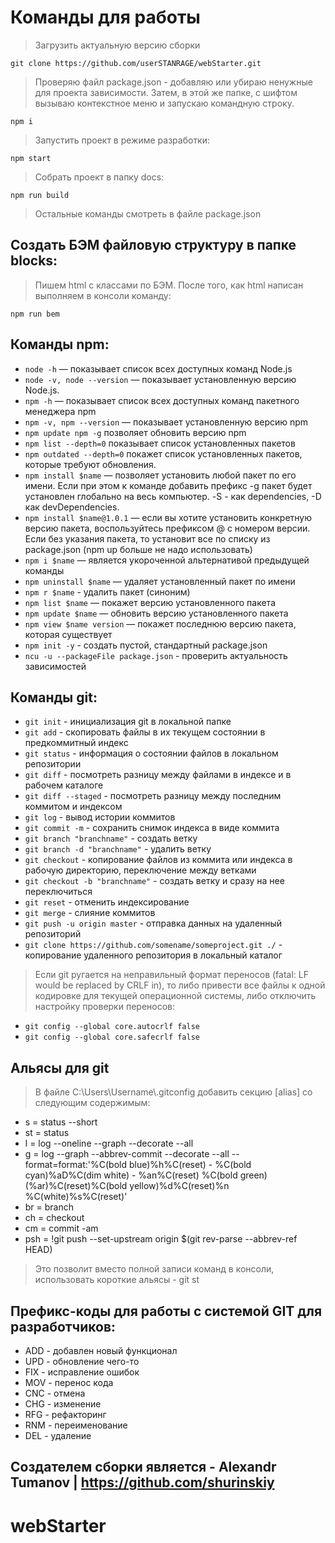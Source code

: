 # Команды для работы

> Загрузить актуальную версию сборки

`git clone https://github.com/userSTANRAGE/webStarter.git`

> Проверяю файл package.json - добавляю или убираю ненужные для проекта зависимости. Затем, в этой же папке, с шифтом вызываю контекстное меню и запускаю командную строку.

`npm i`

> Запустить проект в режиме разработки:

`npm start`

> Собрать проект в папку docs:

`npm run build`

> Остальные команды смотреть в файле package.json

## Создать БЭМ файловую структуру в папке blocks:
> Пишем html с классами по БЭМ. После того, как html написан выполняем в консоли команду:

`npm run bem`

## Команды npm:
- `node -h` — показывает список всех доступных команд Node.js
- `node -v, node --version` — показывает установленную версию Node.js.
- `npm -h` — показывает список всех доступных команд пакетного менеджера npm
- `npm -v, npm --version` — показывает установленную версию npm
- `npm update npm -g` позволяет обновить версию npm
- `npm list --depth=0` показывает список установленных пакетов
- `npm outdated --depth=0` покажет список установленных пакетов, которые требуют обновления.
- `npm install $name` — позволяет установить любой пакет по его имени. Если при этом к команде добавить префикс -g пакет будет установлен глобально на весь компьютер. -S - как dependencies, -D как devDependencies. 
- `npm install $name@1.0.1` — если вы хотите установить конкретную версию пакета, воспользуйтесь префиксом @ с номером версии. Если без указания пакета, то установит все по списку из package.json (npm up больше не надо использовать)
- `npm i $name` — является укороченной альтернативой предыдущей команды
- `npm uninstall $name` — удаляет установленный пакет по имени
- `npm r $name` - удалить пакет (синоним)
- `npm list $name` — покажет версию установленного пакета
- `npm update $name` — обновить версию установленного пакета
- `npm view $name version` — покажет последнюю версию пакета, которая существует
- `npm init -y` - создать пустой, стандартный package.json
- `ncu -u --packageFile package.json` - проверить актуальность зависимостей

## Команды git:
- `git init` - инициализация git в локальной папке
- `git add` - скопировать файлы в их текущем состоянии в предкоммитный индекс
- `git status` - информация о состоянии файлов в локальном репозитории
- `git diff` - посмотреть разницу между файлами в индексе и в рабочем каталоге
- `git diff --staged` - посмотреть разницу между последним коммитом и индексом
- `git log` - вывод истории коммитов
- `git commit -m` - сохранить снимок индекса в виде коммита
- `git branch "branchname"` - создать ветку
- `git branch -d "branchname"` - удалить ветку
- `git checkout` - копирование файлов из коммита или индекса в рабочую директорию, переключение между ветками
- `git checkout -b "branchname"` - создать ветку и сразу на нее переключиться
- `git reset` - отменить индексирование
- `git merge` - слияние коммитов
- `git push -u origin master` - отправка данных на удаленный репозиторий
- `git clone https://github.com/somename/someproject.git ./` - копирование удаленного репозитория в локальный каталог

> Если git ругается на неправильный формат переносов (fatal: LF would be replaced by CRLF in), то либо привести все файлы к одной кодировке для текущей операционной системы, либо отключить настройку проверки переносов:

- `git config --global core.autocrlf false`
- `git config --global core.safecrlf false`


## Альясы для git
> В файле C:\Users\Username\\.gitconfig добавить секцию [alias] со следующим содержимым:

*	s = status --short
*	st = status
*	l = log --oneline --graph --decorate --all
*	g = log --graph --abbrev-commit --decorate --all --format=format:'%C(bold blue)%h%C(reset) - %C(bold cyan)%aD%C(dim white) - %an%C(reset) %C(bold green)(%ar)%C(reset)%C(bold yellow)%d%C(reset)%n %C(white)%s%C(reset)'
*	br = branch
*	ch = checkout
*	cm = commit -am
*	psh = !git push --set-upstream origin $(git rev-parse --abbrev-ref HEAD)

> Это позволит вместо полной записи команд в консоли, использовать короткие альясы - git st

## Префикс-коды для работы с системой GIT для разработчиков:
* ADD - добавлен новый функционал
* UPD - обновление чего-то
* FIX - исправление ошибок
* MOV - перенос кода
* CNC - отмена
* CHG - изменение
* RFG - рефакторинг
* RNM - переименование
* DEL - удаление

## Создателем сборки является - Alexandr Tumanov | https://github.com/shurinskiy

# webStarter
